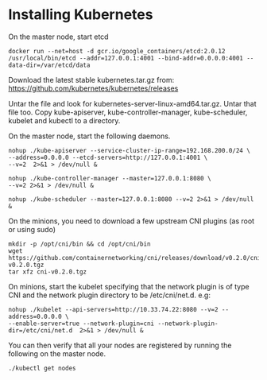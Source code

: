 Installing Kubernetes
=====================

On the master node, start etcd

```
docker run --net=host -d gcr.io/google_containers/etcd:2.0.12 /usr/local/bin/etcd --addr=127.0.0.1:4001 --bind-addr=0.0.0.0:4001 --data-dir=/var/etcd/data
```

Download the latest stable kubernetes.tar.gz from: https://github.com/kubernetes/kubernetes/releases

Untar the file and look for kubernetes-server-linux-amd64.tar.gz.
Untar that file too.  Copy kube-apiserver, kube-controller-manager,
kube-scheduler, kubelet and kubectl to a directory.

On the master node, start the following daemons.

```
nohup ./kube-apiserver --service-cluster-ip-range=192.168.200.0/24 \
--address=0.0.0.0 --etcd-servers=http://127.0.0.1:4001 \
--v=2  2>&1 > /dev/null &

nohup ./kube-controller-manager --master=127.0.0.1:8080 \
--v=2 2>&1 > /dev/null &

nohup ./kube-scheduler --master=127.0.0.1:8080 --v=2 2>&1 > /dev/null &
```

On the minions, you need to download a few upstream CNI plugins (as root or
using sudo)

```
mkdir -p /opt/cni/bin && cd /opt/cni/bin
wget https://github.com/containernetworking/cni/releases/download/v0.2.0/cni-v0.2.0.tgz
tar xfz cni-v0.2.0.tgz
```

On minions, start the kubelet specifying that the network plugin is of type
CNI and the network plugin directory to be /etc/cni/net.d. e.g:

```
nohup ./kubelet --api-servers=http://10.33.74.22:8080 --v=2 --address=0.0.0.0 \
--enable-server=true --network-plugin=cni --network-plugin-dir=/etc/cni/net.d  2>&1 > /dev/null &
```

You can then verify that all your nodes are registered by running the following
on the master node.

```
./kubectl get nodes
```
